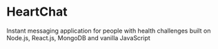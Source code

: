 # HeartChat
Instant messaging application for people with health challenges built on Node.js, React.js, MongoDB and vanilla JavaScript
